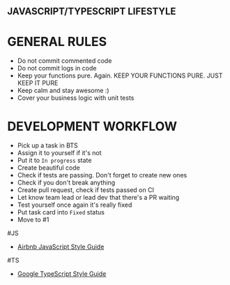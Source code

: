 JAVASCRIPT/TYPESCRIPT LIFESTYLE
----------------------

# GENERAL RULES

 * Do not commit commented code
 * Do not commit logs in code
 * Keep your functions pure. Again. KEEP YOUR FUNCTIONS PURE. JUST KEEP IT PURE
 * Keep calm and stay awesome :)
 * Cover your business logic with unit tests

# DEVELOPMENT WORKFLOW

 * Pick up a task in BTS
 * Assign it to yourself if it's not
 * Put it to `In progress` state
 * Create beautiful code
 * Check if tests are passing. Don't forget to create new ones
 * Check if you don't break anything
 * Create pull request, check if tests passed on CI
 * Let know team lead or lead dev that there's a PR waiting
 * Test yourself once again it's really fixed
 * Put task card into `Fixed` status
 * Move to #1

#JS

 * [Airbnb JavaScript Style Guide](https://github.com/airbnb/javascript)

#TS

 * [Google TypeScript Style Guide](https://google.github.io/styleguide/tsguide.html)
